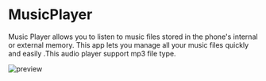 # MusicPlayer
Music Player allows you to listen to music files stored in the phone's internal or external memory. This app lets you manage all your music files quickly and easily .This audio player support mp3 file type. 




![preview](https://user-images.githubusercontent.com/117562154/200807321-e8410cc4-e70d-4896-a577-91447fbc2e91.png)
